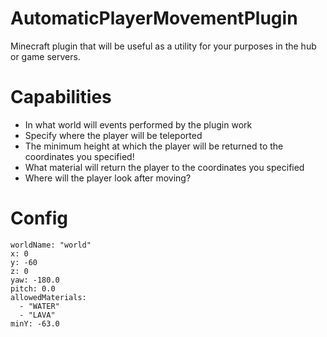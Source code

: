 # AutomaticPlayerMovementPlugin
Minecraft plugin that will be useful as a utility for your purposes in the hub or game servers.

# Capabilities

- In what world will events performed by the plugin work
- Specify where the player will be teleported
- The minimum height at which the player will be returned to the coordinates you specified!
- What material will return the player to the coordinates you specified
- Where will the player look after moving?

# Config
```
worldName: "world"
x: 0
y: -60
z: 0
yaw: -180.0
pitch: 0.0
allowedMaterials:
  - "WATER"
  - "LAVA"
minY: -63.0
```
